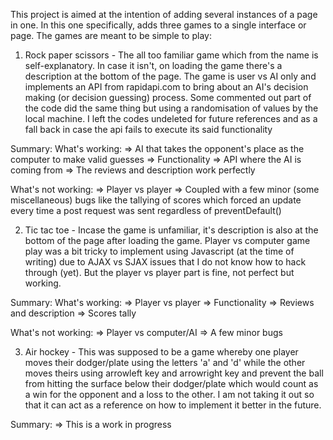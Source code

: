 This project is aimed at the intention of adding several instances of a page in one.
In this one specifically, adds three games to a single interface or page. The games are
meant to be simple to play:

1. Rock paper scissors - The all too familiar game which from the name is self-explanatory. In case it isn't, on loading the game there's a description at the bottom of the page. The game is user vs AI only and implements an API from rapidapi.com to bring about an AI's decision making (or decision guessing) process. Some commented out part of the code did the same thing but using a randomisation of values by the local machine. I left the codes undeleted for future references and as a fall back in case the api fails to execute its said functionality

Summary:
What's working: 
=> AI that takes the opponent's place as the computer to make valid guesses
=> Functionality
=> API where the AI is coming from
=> The reviews and description work perfectly

What's not working:
=> Player vs player 
=> Coupled with a few minor (some miscellaneous) bugs like the tallying of scores which forced an update every time a post request was sent regardless of preventDefault()

2. Tic tac toe - Incase the game is unfamiliar, it's description is also at the bottom of the page after loading the game. Player vs computer game play was a bit tricky to implement using Javascript (at the time of writing) due to AJAX vs SJAX issues that I do not know how to hack through (yet). But the player vs player part is fine, not perfect but working.

Summary:
What's working:
=> Player vs player
=> Functionality
=> Reviews and description
=> Scores tally

What's not working:
=> Player vs computer/AI
=> A few minor bugs

3. Air hockey - This was supposed to be a game whereby one player moves their dodger/plate using the letters 'a' and 'd' while the other moves theirs using arrowleft key and arrowright key and prevent the ball from hitting the surface below their dodger/plate which would count as a win for the opponent and a loss to the other. I am not taking it out so that it can act as a reference on how to implement it better in the future.

Summary:
=> This is a work in progress